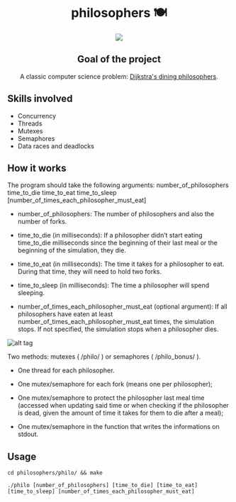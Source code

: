 <div align="center">
  <center><h1>philosophers 🍽</h1></center>
  <img src="https://user-images.githubusercontent.com/91064070/166064033-47275d8b-8eca-42b1-a9bd-66caa898f911.png">

## Goal of the project

A classic computer science problem: [Dijkstra's dining philosophers](https://en.wikipedia.org/wiki/Dining_philosophers_problem).
</div>

## Skills involved
* Concurrency
* Threads
* Mutexes
* Semaphores
* Data races and deadlocks


## How it works

The program should take the following arguments:
number_of_philosophers time_to_die time_to_eat time_to_sleep
[number_of_times_each_philosopher_must_eat]

* number_of_philosophers: The number of philosophers and also the number
of forks.

* time_to_die (in milliseconds): If a philosopher didn’t start eating time_to_die
milliseconds since the beginning of their last meal or the beginning of the simulation, they die.

* time_to_eat (in milliseconds): The time it takes for a philosopher to eat.
During that time, they will need to hold two forks.

* time_to_sleep (in milliseconds): The time a philosopher will spend sleeping.

* number_of_times_each_philosopher_must_eat (optional argument): If all
philosophers have eaten at least number_of_times_each_philosopher_must_eat
times, the simulation stops. If not specified, the simulation stops when a
philosopher dies.

![alt tag](https://user-images.githubusercontent.com/91064070/165654038-219bb003-01aa-4bd5-a969-22c21db4f5fc.png)

Two methods: mutexes ( /philo/ ) or semaphores ( /philo_bonus/ ).

* One thread for each philosopher.

* One mutex/semaphore for each fork (means one per philosopher);

* One mutex/semaphore to protect the philosopher last meal time (accessed when updating said time or when checking if the philosopher is dead, given the amount of time it takes for them to die after a meal);

* One mutex/semaphore in the function that writes the informations on stdout.

## Usage

```shell
cd philosophers/philo/ && make
```
```shell
./philo [number_of_philosophers] [time_to_die] [time_to_eat] [time_to_sleep] [number_of_times_each_philosopher_must_eat]
```
